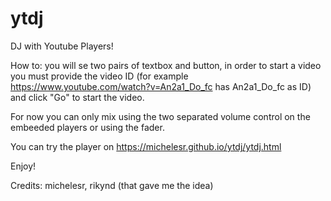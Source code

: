 ytdj
====

DJ with Youtube Players!

How to: you will se two pairs of textbox and button, in order to start a video you must provide the video ID (for example https://www.youtube.com/watch?v=An2a1_Do_fc has An2a1_Do_fc as ID) and click "Go" to start the video. 

For now you can only mix using the two separated volume control on the embeeded players or using the fader. 

You can try the player on https://michelesr.github.io/ytdj/ytdj.html

Enjoy!

Credits: michelesr, rikynd (that gave me the idea)
